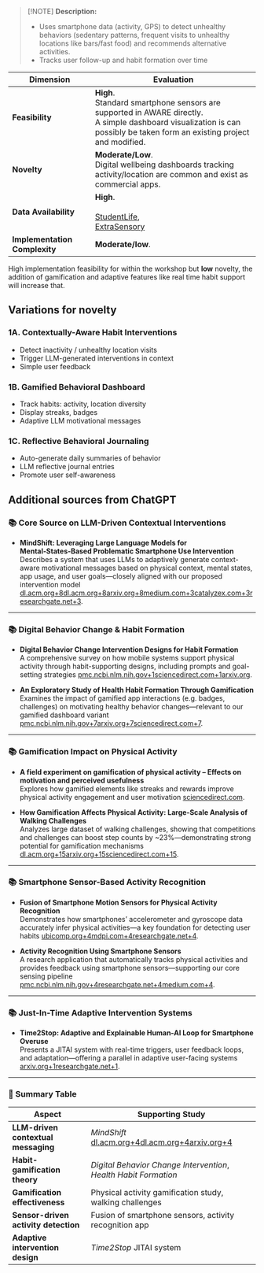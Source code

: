 > [!NOTE] **Description:**
> - Uses smartphone data (activity, GPS) to detect unhealthy behaviors (sedentary patterns, frequent visits to unhealthy locations like bars/fast food) and recommends alternative activities.
> - Tracks user follow-up and habit formation over time

| Dimension                     | Evaluation                                                                                                                                                                      |
| ----------------------------- | ------------------------------------------------------------------------------------------------------------------------------------------------------------------------------- |
| **Feasibility**               | **High**. <br>Standard smartphone sensors are supported in AWARE directly. <br>A simple dashboard visualization is can possibly be taken form an existing project and modified. |
| **Novelty**                   | **Moderate/Low**. <br>Digital wellbeing dashboards tracking activity/location are common and exist as commercial apps.                                                          |
| **Data Availability**         | **High**. <br><br>[StudentLife](https://studentlife.cs.dartmouth.edu/dataset.html), <br>[ExtraSensory](http://extrasensory.ucsd.edu)                                            |
| **Implementation Complexity** | **Moderate/low**.                                                                                                                                                               |


High implementation feasibility for within  the workshop but **low** novelty, the addition of gamification and adaptive features like real time habit support will increase that. 
## Variations for novelty 

### 1A. Contextually-Aware Habit Interventions

- Detect inactivity / unhealthy location visits
- Trigger LLM-generated interventions in context
- Simple user feedback

### 1B. Gamified Behavioral Dashboard

- Track habits: activity, location diversity
- Display streaks, badges
- Adaptive LLM motivational messages

### 1C. Reflective Behavioral Journaling

- Auto-generate daily summaries of behavior
- LLM reflective journal entries
- Promote user self-awareness

## Additional sources from ChatGPT

### 📚 Core Source on LLM-Driven Contextual Interventions

- **MindShift: Leveraging Large Language Models for Mental‑States‑Based Problematic Smartphone Use Intervention**  
    Describes a system that uses LLMs to adaptively generate context-aware motivational messages based on physical context, mental states, app usage, and user goals—closely aligned with our proposed intervention model [dl.acm.org+8dl.acm.org+8arxiv.org+8](https://dl.acm.org/doi/10.1145/3613904.3642790?utm_source=chatgpt.com)[medium.com+3catalyzex.com+3researchgate.net+3](https://www.catalyzex.com/paper/mindshift-leveraging-large-language-models?utm_source=chatgpt.com).
    

---

### 📚 Digital Behavior Change & Habit Formation

- **Digital Behavior Change Intervention Designs for Habit Formation**  
    A comprehensive survey on how mobile systems support physical activity through habit-supporting designs, including prompts and goal-setting strategies [pmc.ncbi.nlm.nih.gov+1sciencedirect.com+1](https://pmc.ncbi.nlm.nih.gov/articles/PMC11161714/?utm_source=chatgpt.com)[arxiv.org](https://arxiv.org/abs/1702.07437?utm_source=chatgpt.com).
    
- **An Exploratory Study of Health Habit Formation Through Gamification**  
    Examines the impact of gamified app interactions (e.g. badges, challenges) on motivating healthy behavior changes—relevant to our gamified dashboard variant [pmc.ncbi.nlm.nih.gov+7arxiv.org+7sciencedirect.com+7](https://arxiv.org/abs/1708.04418?utm_source=chatgpt.com).
    

---

### 📚 Gamification Impact on Physical Activity

- **A field experiment on gamification of physical activity – Effects on motivation and perceived usefulness**  
    Explores how gamified elements like streaks and rewards improve physical activity engagement and user motivation [sciencedirect.com](https://www.sciencedirect.com/science/article/pii/S1071581923002148?utm_source=chatgpt.com).
    
- **How Gamification Affects Physical Activity: Large‑Scale Analysis of Walking Challenges**  
    Analyzes large dataset of walking challenges, showing that competitions and challenges can boost step counts by ~23%—demonstrating strong potential for gamification mechanisms [dl.acm.org+15arxiv.org+15sciencedirect.com+15](https://arxiv.org/abs/1702.07437?utm_source=chatgpt.com).
    

---

### 📚 Smartphone Sensor-Based Activity Recognition

- **Fusion of Smartphone Motion Sensors for Physical Activity Recognition**  
    Demonstrates how smartphones’ accelerometer and gyroscope data accurately infer physical activities—a key foundation for detecting user habits [ubicomp.org+4mdpi.com+4researchgate.net+4](https://www.mdpi.com/1424-8220/14/6/10146?utm_source=chatgpt.com).
    
- **Activity Recognition Using Smartphone Sensors**  
    A research application that automatically tracks physical activities and provides feedback using smartphone sensors—supporting our core sensing pipeline [pmc.ncbi.nlm.nih.gov+4researchgate.net+4medium.com+4](https://www.researchgate.net/publication/261056239_Activity_recognition_using_smartphone_sensors?utm_source=chatgpt.com).
    

---

### 📚 Just-In-Time Adaptive Intervention Systems

- **Time2Stop: Adaptive and Explainable Human-AI Loop for Smartphone Overuse**  
    Presents a JITAI system with real-time triggers, user feedback loops, and adaptation—offering a parallel in adaptive user-facing systems [arxiv.org+1researchgate.net+1](https://arxiv.org/html/2403.05584v1?utm_source=chatgpt.com).
    

---

### 🧭 Summary Table

|**Aspect**|**Supporting Study**|
|---|---|
|**LLM-driven contextual messaging**|_MindShift_ [dl.acm.org+4dl.acm.org+4arxiv.org+4](https://dl.acm.org/doi/10.1145/3613904.3642790?utm_source=chatgpt.com)|
|**Habit-gamification theory**|_Digital Behavior Change Intervention_, _Health Habit Formation_|
|**Gamification effectiveness**|Physical activity gamification study, walking challenges|
|**Sensor-driven activity detection**|Fusion of smartphone sensors, activity recognition app|
|**Adaptive intervention design**|_Time2Stop_ JITAI system|